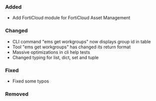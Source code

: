 ### Added

- Add FortiCloud module for FortiCloud Asset Management

### Changed

- CLI command "ems get workgroups" now displays group id in table
- Tool "ems get workgroups" has changed its return format
- Massive optimizations in cli help tests
- Changed typing for list, dict, set and tuple

### Fixed

- Fixed some typos

### Removed
